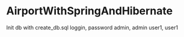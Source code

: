 # AirportWithSpringAndHibernate
Init db with create_db.sql
loggin, password
admin, admin
user1, user1
